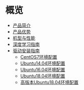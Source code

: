 # 概览

* [产品简介](ai/gpu/introduction)
* [产品优势](ai/gpu/advantage)
* [机型与性能](ai/gpu/type)
* [深度学习指南](ai/gpu/practice)
* [驱动安装指南](ai/gpu/operation/index)
    * [CentOS7环境配置](ai/gpu/operation/centos7_cuda)
    * [Ubuntu14.04环境配置](ai/gpu/operation/ubuntu14_cuda)
    * [Ubuntu16.04环境配置](ai/gpu/operation/ubuntu16_cuda)
    * [Ubuntu18.04环境配置](ai/gpu/operation/ubuntu18_cuda)
    * [高版本Ubuntu18.04环境配置](ai/gpu/operation/ubuntu18_high_cuda)






​    


​    
​        